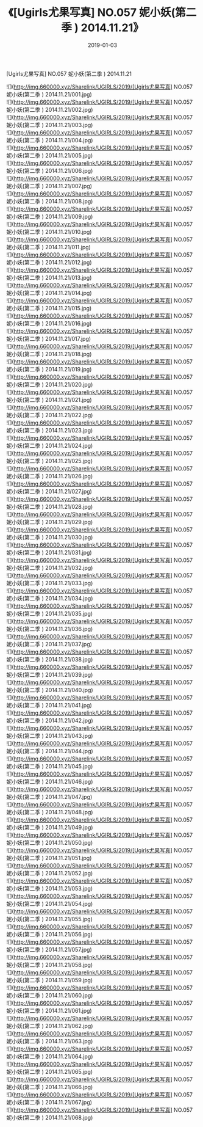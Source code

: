 ﻿---
layout: post
title:  《[Ugirls尤果写真] NO.057 妮小妖(第二季 ) 2014.11.21》
date:   2019-01-03
img: http://img.660000.xyz/Sharelink/UGIRLS/2019/[Ugirls尤果写真] NO.057 妮小妖(第二季 ) 2014.11.21/000.jpg
categories: [美女, 清纯, 唯美]
---

[Ugirls尤果写真] NO.057 妮小妖(第二季 ) 2014.11.21

 ![](http://img.660000.xyz/Sharelink/UGIRLS/2019/[Ugirls尤果写真] NO.057 妮小妖(第二季 ) 2014.11.21/001.jpg) <br>![](http://img.660000.xyz/Sharelink/UGIRLS/2019/[Ugirls尤果写真] NO.057 妮小妖(第二季 ) 2014.11.21/002.jpg) <br>![](http://img.660000.xyz/Sharelink/UGIRLS/2019/[Ugirls尤果写真] NO.057 妮小妖(第二季 ) 2014.11.21/003.jpg) <br>![](http://img.660000.xyz/Sharelink/UGIRLS/2019/[Ugirls尤果写真] NO.057 妮小妖(第二季 ) 2014.11.21/004.jpg) <br>![](http://img.660000.xyz/Sharelink/UGIRLS/2019/[Ugirls尤果写真] NO.057 妮小妖(第二季 ) 2014.11.21/005.jpg) <br>![](http://img.660000.xyz/Sharelink/UGIRLS/2019/[Ugirls尤果写真] NO.057 妮小妖(第二季 ) 2014.11.21/006.jpg) <br>![](http://img.660000.xyz/Sharelink/UGIRLS/2019/[Ugirls尤果写真] NO.057 妮小妖(第二季 ) 2014.11.21/007.jpg) <br>![](http://img.660000.xyz/Sharelink/UGIRLS/2019/[Ugirls尤果写真] NO.057 妮小妖(第二季 ) 2014.11.21/008.jpg) <br>![](http://img.660000.xyz/Sharelink/UGIRLS/2019/[Ugirls尤果写真] NO.057 妮小妖(第二季 ) 2014.11.21/009.jpg) <br>![](http://img.660000.xyz/Sharelink/UGIRLS/2019/[Ugirls尤果写真] NO.057 妮小妖(第二季 ) 2014.11.21/010.jpg) <br>![](http://img.660000.xyz/Sharelink/UGIRLS/2019/[Ugirls尤果写真] NO.057 妮小妖(第二季 ) 2014.11.21/011.jpg) <br>![](http://img.660000.xyz/Sharelink/UGIRLS/2019/[Ugirls尤果写真] NO.057 妮小妖(第二季 ) 2014.11.21/012.jpg) <br>![](http://img.660000.xyz/Sharelink/UGIRLS/2019/[Ugirls尤果写真] NO.057 妮小妖(第二季 ) 2014.11.21/013.jpg) <br>![](http://img.660000.xyz/Sharelink/UGIRLS/2019/[Ugirls尤果写真] NO.057 妮小妖(第二季 ) 2014.11.21/014.jpg) <br>![](http://img.660000.xyz/Sharelink/UGIRLS/2019/[Ugirls尤果写真] NO.057 妮小妖(第二季 ) 2014.11.21/015.jpg) <br>![](http://img.660000.xyz/Sharelink/UGIRLS/2019/[Ugirls尤果写真] NO.057 妮小妖(第二季 ) 2014.11.21/016.jpg) <br>![](http://img.660000.xyz/Sharelink/UGIRLS/2019/[Ugirls尤果写真] NO.057 妮小妖(第二季 ) 2014.11.21/017.jpg) <br>![](http://img.660000.xyz/Sharelink/UGIRLS/2019/[Ugirls尤果写真] NO.057 妮小妖(第二季 ) 2014.11.21/018.jpg) <br>![](http://img.660000.xyz/Sharelink/UGIRLS/2019/[Ugirls尤果写真] NO.057 妮小妖(第二季 ) 2014.11.21/019.jpg) <br>![](http://img.660000.xyz/Sharelink/UGIRLS/2019/[Ugirls尤果写真] NO.057 妮小妖(第二季 ) 2014.11.21/020.jpg) <br>![](http://img.660000.xyz/Sharelink/UGIRLS/2019/[Ugirls尤果写真] NO.057 妮小妖(第二季 ) 2014.11.21/021.jpg) <br>![](http://img.660000.xyz/Sharelink/UGIRLS/2019/[Ugirls尤果写真] NO.057 妮小妖(第二季 ) 2014.11.21/022.jpg) <br>![](http://img.660000.xyz/Sharelink/UGIRLS/2019/[Ugirls尤果写真] NO.057 妮小妖(第二季 ) 2014.11.21/023.jpg) <br>![](http://img.660000.xyz/Sharelink/UGIRLS/2019/[Ugirls尤果写真] NO.057 妮小妖(第二季 ) 2014.11.21/024.jpg) <br>![](http://img.660000.xyz/Sharelink/UGIRLS/2019/[Ugirls尤果写真] NO.057 妮小妖(第二季 ) 2014.11.21/025.jpg) <br>![](http://img.660000.xyz/Sharelink/UGIRLS/2019/[Ugirls尤果写真] NO.057 妮小妖(第二季 ) 2014.11.21/026.jpg) <br>![](http://img.660000.xyz/Sharelink/UGIRLS/2019/[Ugirls尤果写真] NO.057 妮小妖(第二季 ) 2014.11.21/027.jpg) <br>![](http://img.660000.xyz/Sharelink/UGIRLS/2019/[Ugirls尤果写真] NO.057 妮小妖(第二季 ) 2014.11.21/028.jpg) <br>![](http://img.660000.xyz/Sharelink/UGIRLS/2019/[Ugirls尤果写真] NO.057 妮小妖(第二季 ) 2014.11.21/029.jpg) <br>![](http://img.660000.xyz/Sharelink/UGIRLS/2019/[Ugirls尤果写真] NO.057 妮小妖(第二季 ) 2014.11.21/030.jpg) <br>![](http://img.660000.xyz/Sharelink/UGIRLS/2019/[Ugirls尤果写真] NO.057 妮小妖(第二季 ) 2014.11.21/031.jpg) <br>![](http://img.660000.xyz/Sharelink/UGIRLS/2019/[Ugirls尤果写真] NO.057 妮小妖(第二季 ) 2014.11.21/032.jpg) <br>![](http://img.660000.xyz/Sharelink/UGIRLS/2019/[Ugirls尤果写真] NO.057 妮小妖(第二季 ) 2014.11.21/033.jpg) <br>![](http://img.660000.xyz/Sharelink/UGIRLS/2019/[Ugirls尤果写真] NO.057 妮小妖(第二季 ) 2014.11.21/034.jpg) <br>![](http://img.660000.xyz/Sharelink/UGIRLS/2019/[Ugirls尤果写真] NO.057 妮小妖(第二季 ) 2014.11.21/035.jpg) <br>![](http://img.660000.xyz/Sharelink/UGIRLS/2019/[Ugirls尤果写真] NO.057 妮小妖(第二季 ) 2014.11.21/036.jpg) <br>![](http://img.660000.xyz/Sharelink/UGIRLS/2019/[Ugirls尤果写真] NO.057 妮小妖(第二季 ) 2014.11.21/037.jpg) <br>![](http://img.660000.xyz/Sharelink/UGIRLS/2019/[Ugirls尤果写真] NO.057 妮小妖(第二季 ) 2014.11.21/038.jpg) <br>![](http://img.660000.xyz/Sharelink/UGIRLS/2019/[Ugirls尤果写真] NO.057 妮小妖(第二季 ) 2014.11.21/039.jpg) <br>![](http://img.660000.xyz/Sharelink/UGIRLS/2019/[Ugirls尤果写真] NO.057 妮小妖(第二季 ) 2014.11.21/040.jpg) <br>![](http://img.660000.xyz/Sharelink/UGIRLS/2019/[Ugirls尤果写真] NO.057 妮小妖(第二季 ) 2014.11.21/041.jpg) <br>![](http://img.660000.xyz/Sharelink/UGIRLS/2019/[Ugirls尤果写真] NO.057 妮小妖(第二季 ) 2014.11.21/042.jpg) <br>![](http://img.660000.xyz/Sharelink/UGIRLS/2019/[Ugirls尤果写真] NO.057 妮小妖(第二季 ) 2014.11.21/043.jpg) <br>![](http://img.660000.xyz/Sharelink/UGIRLS/2019/[Ugirls尤果写真] NO.057 妮小妖(第二季 ) 2014.11.21/044.jpg) <br>![](http://img.660000.xyz/Sharelink/UGIRLS/2019/[Ugirls尤果写真] NO.057 妮小妖(第二季 ) 2014.11.21/045.jpg) <br>![](http://img.660000.xyz/Sharelink/UGIRLS/2019/[Ugirls尤果写真] NO.057 妮小妖(第二季 ) 2014.11.21/046.jpg) <br>![](http://img.660000.xyz/Sharelink/UGIRLS/2019/[Ugirls尤果写真] NO.057 妮小妖(第二季 ) 2014.11.21/047.jpg) <br>![](http://img.660000.xyz/Sharelink/UGIRLS/2019/[Ugirls尤果写真] NO.057 妮小妖(第二季 ) 2014.11.21/048.jpg) <br>![](http://img.660000.xyz/Sharelink/UGIRLS/2019/[Ugirls尤果写真] NO.057 妮小妖(第二季 ) 2014.11.21/049.jpg) <br>![](http://img.660000.xyz/Sharelink/UGIRLS/2019/[Ugirls尤果写真] NO.057 妮小妖(第二季 ) 2014.11.21/050.jpg) <br>![](http://img.660000.xyz/Sharelink/UGIRLS/2019/[Ugirls尤果写真] NO.057 妮小妖(第二季 ) 2014.11.21/051.jpg) <br>![](http://img.660000.xyz/Sharelink/UGIRLS/2019/[Ugirls尤果写真] NO.057 妮小妖(第二季 ) 2014.11.21/052.jpg) <br>![](http://img.660000.xyz/Sharelink/UGIRLS/2019/[Ugirls尤果写真] NO.057 妮小妖(第二季 ) 2014.11.21/053.jpg) <br>![](http://img.660000.xyz/Sharelink/UGIRLS/2019/[Ugirls尤果写真] NO.057 妮小妖(第二季 ) 2014.11.21/054.jpg) <br>![](http://img.660000.xyz/Sharelink/UGIRLS/2019/[Ugirls尤果写真] NO.057 妮小妖(第二季 ) 2014.11.21/055.jpg) <br>![](http://img.660000.xyz/Sharelink/UGIRLS/2019/[Ugirls尤果写真] NO.057 妮小妖(第二季 ) 2014.11.21/056.jpg) <br>![](http://img.660000.xyz/Sharelink/UGIRLS/2019/[Ugirls尤果写真] NO.057 妮小妖(第二季 ) 2014.11.21/057.jpg) <br>![](http://img.660000.xyz/Sharelink/UGIRLS/2019/[Ugirls尤果写真] NO.057 妮小妖(第二季 ) 2014.11.21/058.jpg) <br>![](http://img.660000.xyz/Sharelink/UGIRLS/2019/[Ugirls尤果写真] NO.057 妮小妖(第二季 ) 2014.11.21/059.jpg) <br>![](http://img.660000.xyz/Sharelink/UGIRLS/2019/[Ugirls尤果写真] NO.057 妮小妖(第二季 ) 2014.11.21/060.jpg) <br>![](http://img.660000.xyz/Sharelink/UGIRLS/2019/[Ugirls尤果写真] NO.057 妮小妖(第二季 ) 2014.11.21/061.jpg) <br>![](http://img.660000.xyz/Sharelink/UGIRLS/2019/[Ugirls尤果写真] NO.057 妮小妖(第二季 ) 2014.11.21/062.jpg) <br>![](http://img.660000.xyz/Sharelink/UGIRLS/2019/[Ugirls尤果写真] NO.057 妮小妖(第二季 ) 2014.11.21/063.jpg) <br>![](http://img.660000.xyz/Sharelink/UGIRLS/2019/[Ugirls尤果写真] NO.057 妮小妖(第二季 ) 2014.11.21/064.jpg) <br>![](http://img.660000.xyz/Sharelink/UGIRLS/2019/[Ugirls尤果写真] NO.057 妮小妖(第二季 ) 2014.11.21/065.jpg) <br>![](http://img.660000.xyz/Sharelink/UGIRLS/2019/[Ugirls尤果写真] NO.057 妮小妖(第二季 ) 2014.11.21/066.jpg) <br>![](http://img.660000.xyz/Sharelink/UGIRLS/2019/[Ugirls尤果写真] NO.057 妮小妖(第二季 ) 2014.11.21/067.jpg) <br>![](http://img.660000.xyz/Sharelink/UGIRLS/2019/[Ugirls尤果写真] NO.057 妮小妖(第二季 ) 2014.11.21/068.jpg) <br>